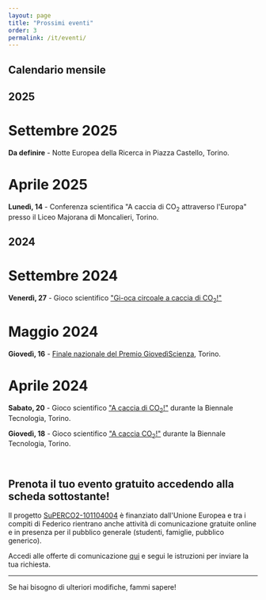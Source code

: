 ```yaml
---
layout: page
title: "Prossimi eventi"
order: 3
permalink: /it/eventi/
---
```

## Calendario mensile

## 2025

# Settembre 2025
__Da definire__ - Notte Europea della Ricerca in Piazza Castello, Torino.

# Aprile 2025
__Lunedì, 14__ - Conferenza scientifica "A caccia di CO<sub>2</sub> attraverso l'Europa" presso il Liceo Majorana di Moncalieri, Torino.

## 2024

# Settembre 2024
__Venerdì, 27__ - Gioco scientifico ["Gi-oca circoale a caccia di CO<sub>2</sub>!"](https://unightproject.eu/it/eventi/la-notte-europea-delle-ricercatrici-e-dei-ricercatori-torino?day=1727395200&ecat=32&topics=19&sort=default)

# Maggio 2024
__Giovedì, 16__ - [Finale nazionale del Premio GiovedìScienza](https://www.giovediscienza.it/it/premio-edizioni-precedenti), Torino.

# Aprile 2024
__Sabato, 20__ - Gioco scientifico ["A caccia di CO<sub>2</sub>!"](https://www.biennaletecnologia.it/evento/a-caccia-di-co2-3/) durante la Biennale Tecnologia, Torino.

__Giovedì, 18__ - Gioco scientifico ["A caccia CO<sub>2</sub>!"](https://www.biennaletecnologia.it/evento/a-caccia-di-co2/) durante la Biennale Tecnologia, Torino.

<br>

## Prenota il tuo evento gratuito accedendo alla scheda sottostante!
Il progetto [SuPERCO2-101104004](https://cordis.europa.eu/project/id/101104004) è finanziato dall'Unione Europea e tra i compiti di Federico rientrano anche attività di comunicazione gratuite online e in presenza per il pubblico generale (studenti, famiglie, pubblico generico).

Accedi alle offerte di comunicazione [qui](https://fededat.github.io/comunicazione/) e segui le istruzioni per inviare la tua richiesta.

---

Se hai bisogno di ulteriori modifiche, fammi sapere!
